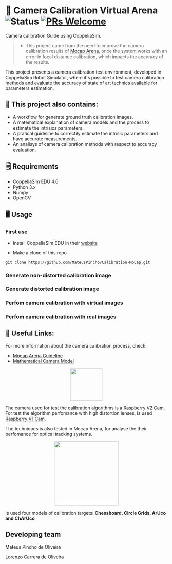 # 📸 Camera Calibration Virtual Arena ![Status](https://img.shields.io/static/v1?style=flat&logo=github&label=status&message=active&color=blue) [![PRs Welcome](https://img.shields.io/badge/PRs-welcome-brightgreen.svg)](http://makeapullrequest.com)  
Camera calibration Guide using CoppeliaSim. 

> - This project came from the need to improve the camera calibration results of [Mocap Arena](https://github.com/debOliveira/MoCapRasp), once the system works with an error in focal distance calibration, which impacts the accuracy of the results.

This project presents a camera calibration test environment, developed in CoppeliaSim Robot Simulator, where it's possible to test camera calibration methods and evaluate the accuracy of state of art technics available for parameters estimation.


## 📖 This project also contains: 

- A workflow for generate ground truth calibration images. 
- A matematical explanation of camera models and the process to estimate the intrisics parameters.
- A pratical guideline to correctily estimate the intrisic parameters and have accurate measurements.
- An analisys of camera calibration methods with respect to accuracy evaluation. 

## 🗒️ Requirements

- CoppeliaSim EDU 4.6
- Python 3.x
- Numpy 
- OpenCV 



## 🖥️ Usage

### First use

- Install CoppeliaSim EDU in their [website](https://www.coppeliarobotics.com/)

- Make a clone of this repo
``` shell 
git clone https://github.com/MateusPincho/Calibration-MoCap.git
```

### Generate non-distorted calibration image

### Generate distorted calibration image

### Perfom camera calibration with virtual images

### Perfom camera calibration with real images

## 🔗 Useful Links: 

For more information about the camera calibration process, check: 

- [Mocap Arena Guideline](https://engenhariacommateus.notion.site/Funcionamento-da-Arena-fc169ef74e1e4d0f98e3627c3132c88c)
- [Mathematical Camera Model]()

<p align="center">
<img src="https://user-images.githubusercontent.com/48807586/177659981-d0c4ffe2-3738-45ec-886e-c289925b0546.png" height="100" align="center">
</p>

The camera used for test the calibration algorithms is a [Raspberry V2 Cam](https://www.raspberrypi.com/documentation/accessories/camera.html#hardware-specification). For test the algorithm perfomance with high distortion lenses, is used [Raspberry V1 Cam](https://www.raspberrypi.com/documentation/accessories/camera.html#hardware-specification).

The techniques is also tested in Mocap Arena, for analyse the their perfomance for optical tracking systems. 
<p align="center">
<img src="https://www.notion.so/image/https%3A%2F%2Fs3-us-west-2.amazonaws.com%2Fsecure.notion-static.com%2F61a60905-553c-4ac1-b434-015efaf3bc12%2FUntitled.jpeg?id=9e70f2cc-40ce-4df6-bf7c-6d4b1413bab4&table=block&spaceId=a904d409-e00a-4242-8a47-07265f36cce4&width=2000&userId=ebc47754-3afc-4c04-9529-5c9fc0097eb7&cache=v2" height="200" align="center">
</p>

Is used four models of calibration targets: **Chessboard, Circle Grids, ArUco and ChArUco**

## Developing team
Mateus Pincho de Oliveira

Lorenzo Carrera de Oliveira